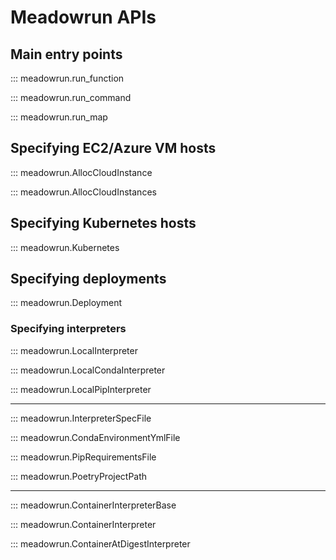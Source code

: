# Meadowrun APIs

## Main entry points

::: meadowrun.run_function

::: meadowrun.run_command

::: meadowrun.run_map


## Specifying EC2/Azure VM hosts

::: meadowrun.AllocCloudInstance

::: meadowrun.AllocCloudInstances


## Specifying Kubernetes hosts

::: meadowrun.Kubernetes


## Specifying deployments

::: meadowrun.Deployment


### Specifying interpreters

::: meadowrun.LocalInterpreter

::: meadowrun.LocalCondaInterpreter

::: meadowrun.LocalPipInterpreter

---

::: meadowrun.InterpreterSpecFile

::: meadowrun.CondaEnvironmentYmlFile

::: meadowrun.PipRequirementsFile

::: meadowrun.PoetryProjectPath

---

::: meadowrun.ContainerInterpreterBase

::: meadowrun.ContainerInterpreter

::: meadowrun.ContainerAtDigestInterpreter